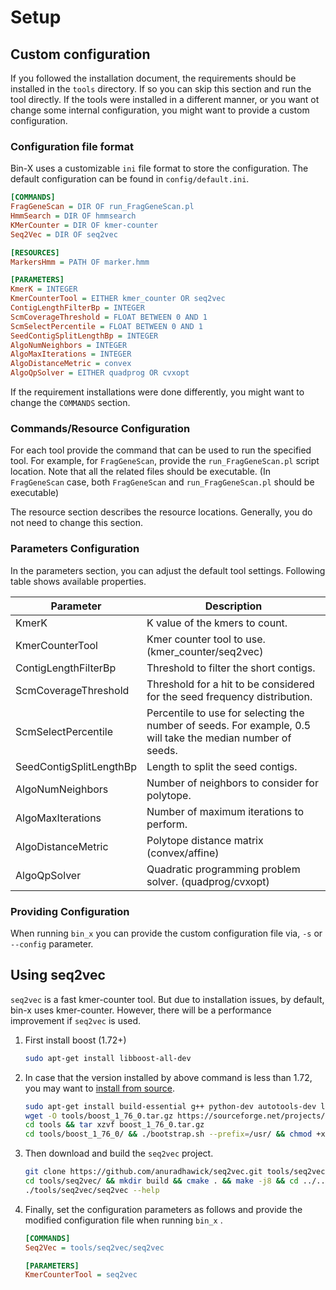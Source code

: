 # Setup

## Custom configuration

If you followed the installation document, the requirements should be installed in the `tools` directory. If so you can
skip this section and run the tool directly. If the tools were installed in a different manner, or you want ot change
some internal configuration, you might want to provide a custom configuration.

### Configuration file format

Bin-X uses a customizable `ini` file format to store the configuration. The default configuration can be found
in `config/default.ini`.

```ini
[COMMANDS]
FragGeneScan = DIR OF run_FragGeneScan.pl
HmmSearch = DIR OF hmmsearch
KMerCounter = DIR OF kmer-counter
Seq2Vec = DIR OF seq2vec

[RESOURCES]
MarkersHmm = PATH OF marker.hmm

[PARAMETERS]
KmerK = INTEGER
KmerCounterTool = EITHER kmer_counter OR seq2vec
ContigLengthFilterBp = INTEGER
ScmCoverageThreshold = FLOAT BETWEEN 0 AND 1
ScmSelectPercentile = FLOAT BETWEEN 0 AND 1
SeedContigSplitLengthBp = INTEGER
AlgoNumNeighbors = INTEGER
AlgoMaxIterations = INTEGER
AlgoDistanceMetric = convex
AlgoQpSolver = EITHER quadprog OR cvxopt
```

If the requirement installations were done differently, you might want to change the `COMMANDS` section.

### Commands/Resource Configuration

For each tool provide the command that can be used to run the specified tool. For example, for `FragGeneScan`, provide
the `run_FragGeneScan.pl` script location. Note that all the related files should be executable.
(In `FragGeneScan` case, both `FragGeneScan` and `run_FragGeneScan.pl` should be executable)

The resource section describes the resource locations. Generally, you do not need to change this section.

### Parameters Configuration

In the parameters section, you can adjust the default tool settings. Following table shows available properties.

| Parameter               | Description                                                  |
| ----------------------- | ------------------------------------------------------------ |
| KmerK                   | K value of the kmers to count.                               |
| KmerCounterTool         | Kmer counter tool to use. (kmer_counter/seq2vec)             |
| ContigLengthFilterBp    | Threshold to filter the short contigs.                       |
| ScmCoverageThreshold    | Threshold for a hit to be considered for the seed frequency distribution. |
| ScmSelectPercentile     | Percentile to use for selecting the number of seeds. For example, 0.5 will take the median number of seeds. |
| SeedContigSplitLengthBp | Length to split the seed contigs.                            |
| AlgoNumNeighbors        | Number of neighbors to consider for polytope.                |
| AlgoMaxIterations       | Number of maximum iterations to perform.                     |
| AlgoDistanceMetric      | Polytope distance matrix (convex/affine)                     |
| AlgoQpSolver            | Quadratic programming problem solver. (quadprog/cvxopt)      |

### Providing Configuration

When running `bin_x` you can provide the custom configuration file via, `-s` or `--config` parameter.

## Using seq2vec

`seq2vec` is a fast kmer-counter tool. But due to installation issues, by default, bin-x uses kmer-counter. However,
there will be a performance improvement if `seq2vec` is used.

1. First install boost (1.72+)
    ```bash
    sudo apt-get install libboost-all-dev
    ```

2. In case that the version installed by above command is less than 1.72, you may want
   to [install from source](https://www.boost.org/doc/libs/1_76_0/more/getting_started/unix-variants.html#id20).
    ```bash
    sudo apt-get install build-essential g++ python-dev autotools-dev libicu-dev libbz2-dev
    wget -O tools/boost_1_76_0.tar.gz https://sourceforge.net/projects/boost/files/boost/1.76.0/boost_1_76_0.tar.gz/download
    cd tools && tar xzvf boost_1_76_0.tar.gz
    cd tools/boost_1_76_0/ && ./bootstrap.sh --prefix=/usr/ && chmod +x b2 && ./b2 && sudo ./b2 install && cd ../..
    ```

3. Then download and build the `seq2vec` project.
    ```bash
    git clone https://github.com/anuradhawick/seq2vec.git tools/seq2vec
    cd tools/seq2vec/ && mkdir build && cmake . && make -j8 && cd ../..
    ./tools/seq2vec/seq2vec --help
    ```

4. Finally, set the configuration parameters as follows and provide the modified configuration file when running `bin_x`
   .

   ```ini
   [COMMANDS]
   Seq2Vec = tools/seq2vec/seq2vec
   
   [PARAMETERS]
   KmerCounterTool = seq2vec
   ```
